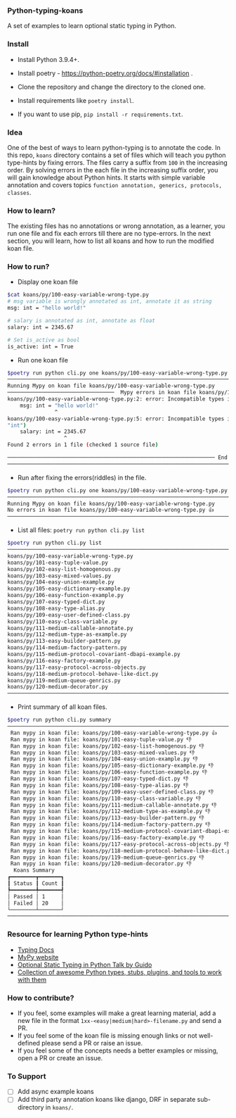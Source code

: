 ### Python-typing-koans

A set of examples to learn optional static typing in Python.

### Install

- Install Python 3.9.4+.
- Install poetry - https://python-poetry.org/docs/#installation .
- Clone the repository and change the directory to the cloned one.
- Install requirements like `poetry install`.

- If you want to use pip, `pip install -r requirements.txt`.

### Idea

One of the best of ways to learn python-typing is to annotate the code. In this repo, `koans` directory
contains a set of files which will teach you python type-hints by fixing errors. The files carry a suffix from `100`
in the increasing order. By solving errors in the each file in the increasing suffix order, you will gain knowledge
about Python hints. It starts with simple variable annotation and covers topics `function annotation, generics, protocols, classes`.

### How to learn?

The existing files has no annotations or wrong annotation, as a learner, you run one file and fix each errors till there are no type-errors. In the next section, you will learn, how to list all koans and how to run the modified koan file.

### How to run?

- Display one koan file

``` bash
$cat koans/py/100-easy-variable-wrong-type.py
# msg variable is wrongly annotated as int, annotate it as string
msg: int = "hello world!"

# salary is annotated as int, annotate as float
salary: int = 2345.67

# Set is_active as bool
is_active: int = True
```

- Run one koan file

``` bash
$poetry run python cli.py one koans/py/100-easy-variable-wrong-type.py
─────────────────────────────────────────────────────────────────────────────────────────────────────────────────────────────────────────
Running Mypy on koan file koans/py/100-easy-variable-wrong-type.py
──────────────────────────────────  Mypy errors in koan file koans/py/100-easy-variable-wrong-type.py ───────────────────────────────────
koans/py/100-easy-variable-wrong-type.py:2: error: Incompatible types in assignment (expression has type "str", variable has type "int")
    msg: int = "hello world!"
               ^
koans/py/100-easy-variable-wrong-type.py:5: error: Incompatible types in assignment (expression has type "float", variable has type
"int")
    salary: int = 2345.67
                  ^
Found 2 errors in 1 file (checked 1 source file)

────────────────────────────────────────────────────────────────── End ──────────────────────────────────────────────────────────────────
─────────────────────────────────────────────────────────────────────────────────────────────────────────────────────────────────────────
```

- Run after fixing the errors(riddles) in the file.

``` bash
$poetry run python cli.py one koans/py/100-easy-variable-wrong-type.py
─────────────────────────────────────────────────────────────────────────────────────────────────────────────────────────────────────────
Running Mypy on koan file koans/py/100-easy-variable-wrong-type.py
No errors in koan file koans/py/100-easy-variable-wrong-type.py 👍
─────────────────────────────────────────────────────────────────────────────────────────────────────────────────────────────────────────
```
- List all files: `poetry run python cli.py list`

``` bash
$poetry run python cli.py list
─────────────────────────────────────────────────────────────────────────────────────────────────────────────────────────────────────────
koans/py/100-easy-variable-wrong-type.py
koans/py/101-easy-tuple-value.py
koans/py/102-easy-list-homogenous.py
koans/py/103-easy-mixed-values.py
koans/py/104-easy-union-example.py
koans/py/105-easy-dictionary-example.py
koans/py/106-easy-function-example.py
koans/py/107-easy-typed-dict.py
koans/py/108-easy-type-alias.py
koans/py/109-easy-user-defined-class.py
koans/py/110-easy-class-variable.py
koans/py/111-medium-callable-annotate.py
koans/py/112-medium-type-as-example.py
koans/py/113-easy-builder-pattern.py
koans/py/114-medium-factory-pattern.py
koans/py/115-medium-protocol-covariant-dbapi-example.py
koans/py/116-easy-factory-example.py
koans/py/117-easy-protocol-across-objects.py
koans/py/118-medium-protocol-behave-like-dict.py
koans/py/119-medium-queue-genrics.py
koans/py/120-medium-decorator.py
─────────────────────────────────────────────────────────────────────────────────────────────────────────────────────────────────────────
```

- Print summary of all koan files.

``` bash
$poetry run python cli.py summary
─────────────────────────────────────────────────────────────────────────────────────────────────────────────────────────────────────────
 Ran mypy in koan file: koans/py/100-easy-variable-wrong-type.py 👍
 Ran mypy in koan file: koans/py/101-easy-tuple-value.py 👎
 Ran mypy in koan file: koans/py/102-easy-list-homogenous.py 👎
 Ran mypy in koan file: koans/py/103-easy-mixed-values.py 👎
 Ran mypy in koan file: koans/py/104-easy-union-example.py 👎
 Ran mypy in koan file: koans/py/105-easy-dictionary-example.py 👎
 Ran mypy in koan file: koans/py/106-easy-function-example.py 👎
 Ran mypy in koan file: koans/py/107-easy-typed-dict.py 👎
 Ran mypy in koan file: koans/py/108-easy-type-alias.py 👎
 Ran mypy in koan file: koans/py/109-easy-user-defined-class.py 👎
 Ran mypy in koan file: koans/py/110-easy-class-variable.py 👎
 Ran mypy in koan file: koans/py/111-medium-callable-annotate.py 👎
 Ran mypy in koan file: koans/py/112-medium-type-as-example.py 👎
 Ran mypy in koan file: koans/py/113-easy-builder-pattern.py 👎
 Ran mypy in koan file: koans/py/114-medium-factory-pattern.py 👎
 Ran mypy in koan file: koans/py/115-medium-protocol-covariant-dbapi-example.py 👎
 Ran mypy in koan file: koans/py/116-easy-factory-example.py 👎
 Ran mypy in koan file: koans/py/117-easy-protocol-across-objects.py 👎
 Ran mypy in koan file: koans/py/118-medium-protocol-behave-like-dict.py 👎
 Ran mypy in koan file: koans/py/119-medium-queue-genrics.py 👎
 Ran mypy in koan file: koans/py/120-medium-decorator.py 👎
  Koans Summary
┏━━━━━━━━┳━━━━━━━┓
┃ Status ┃ Count ┃
┡━━━━━━━━╇━━━━━━━┩
│ Passed │ 1     │
│ Failed │ 20    │
└────────┴───────┘
─────────────────────────────────────────────────────────────────────────────────────────────────────────────────────────────────────────
```

### Resource for learning Python type-hints

- [Typing Docs](https://docs.python.org/3/library/typing.html)
- [MyPy website](https://mypy.readthedocs.io)
- [Optional Static Typing in Python Talk by Guido](https://www.youtube.com/watch?v=GiZKuyLKvAA&t=2521s)
- [Collection of awesome Python types, stubs, plugins, and tools to work with them](https://github.com/typeddjango/awesome-python-typing)

### How to contribute?

- If you feel, some examples will make a great learning material, add a new file in the format `1xx-<easy|medium|hard>-filename.py` and send a PR.
- If you feel some of the koan file is missing enough links or not well-defined please send a PR or raise an issue.
- If you feel some of the concepts needs a better examples or missing, open a PR or create an issue.

### To Support

- [ ] Add async example koans
- [ ] Add third party annotation koans like django, DRF in separate sub-directory in `koans/`.
